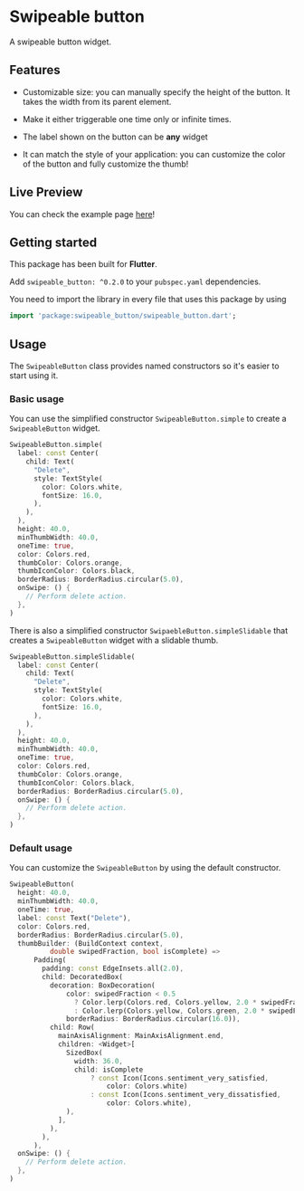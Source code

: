 # Swipeable button

A swipeable button widget.

## Features

- Customizable size: you can manually specify the height of the button. It
  takes the width from its parent element.

- Make it either triggerable one time only or infinite times.

- The label shown on the button can be **any** widget

- It can match the style of your application: you can customize the color
  of the button and fully customize the thumb!

## Live Preview

You can check the example page [here](https://dthach4.github.io/swipeable_button/)!

## Getting started

This package has been built for **Flutter**.

Add `swipeable_button: ^0.2.0` to your `pubspec.yaml` dependencies.

You need to import the library in every file that uses this package by using
```dart
import 'package:swipeable_button/swipeable_button.dart';
```

## Usage

The `SwipeableButton` class provides named constructors so it's easier to start
using it.

### Basic usage

You can use the simplified constructor `SwipeableButton.simple` to create a
`SwipeableButton` widget.

```dart
SwipeableButton.simple(
  label: const Center(
    child: Text(
      "Delete",
      style: TextStyle(
        color: Colors.white,
        fontSize: 16.0,
      ),
    ),
  ),
  height: 40.0,
  minThumbWidth: 40.0,
  oneTime: true,
  color: Colors.red,
  thumbColor: Colors.orange,
  thumbIconColor: Colors.black,
  borderRadius: BorderRadius.circular(5.0),
  onSwipe: () {
    // Perform delete action.
  },
)
```

There is also a simplified constructor `SwipaebleButton.simpleSlidable` that
creates a `SwipeableButton` widget with a slidable thumb.

```dart
SwipeableButton.simpleSlidable(
  label: const Center(
    child: Text(
      "Delete",
      style: TextStyle(
        color: Colors.white,
        fontSize: 16.0,
      ),
    ),
  ),
  height: 40.0,
  minThumbWidth: 40.0,
  oneTime: true,
  color: Colors.red,
  thumbColor: Colors.orange,
  thumbIconColor: Colors.black,
  borderRadius: BorderRadius.circular(5.0),
  onSwipe: () {
    // Perform delete action.
  },
)
```

### Default usage

You can customize the `SwipeableButton` by using the default constructor.

```dart
SwipeableButton(
  height: 40.0,
  minThumbWidth: 40.0,
  oneTime: true,
  label: const Text("Delete"),
  color: Colors.red,
  borderRadius: BorderRadius.circular(5.0),
  thumbBuilder: (BuildContext context,
          double swipedFraction, bool isComplete) =>
      Padding(
        padding: const EdgeInsets.all(2.0),
        child: DecoratedBox(
          decoration: BoxDecoration(
              color: swipedFraction < 0.5
                ? Color.lerp(Colors.red, Colors.yellow, 2.0 * swipedFraction)
                : Color.lerp(Colors.yellow, Colors.green, 2.0 * swipedFraction - 1.0),
              borderRadius: BorderRadius.circular(16.0)),
          child: Row(
            mainAxisAlignment: MainAxisAlignment.end,
            children: <Widget>[
              SizedBox(
                width: 36.0,
                child: isComplete
                    ? const Icon(Icons.sentiment_very_satisfied,
                        color: Colors.white)
                    : const Icon(Icons.sentiment_very_dissatisfied,
                        color: Colors.white),
              ),
            ],
          ),
        ),
      ),
  onSwipe: () {
    // Perform delete action.
  },
)
```